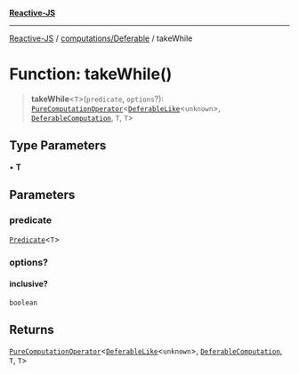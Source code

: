 [**Reactive-JS**](../../../README.md)

***

[Reactive-JS](../../../README.md) / [computations/Deferable](../README.md) / takeWhile

# Function: takeWhile()

> **takeWhile**\<`T`\>(`predicate`, `options`?): [`PureComputationOperator`](../../type-aliases/PureComputationOperator.md)\<[`DeferableLike`](../../interfaces/DeferableLike.md)\<`unknown`\>, [`DeferableComputation`](../interfaces/DeferableComputation.md), `T`, `T`\>

## Type Parameters

• **T**

## Parameters

### predicate

[`Predicate`](../../../functions/type-aliases/Predicate.md)\<`T`\>

### options?

#### inclusive?

`boolean`

## Returns

[`PureComputationOperator`](../../type-aliases/PureComputationOperator.md)\<[`DeferableLike`](../../interfaces/DeferableLike.md)\<`unknown`\>, [`DeferableComputation`](../interfaces/DeferableComputation.md), `T`, `T`\>

